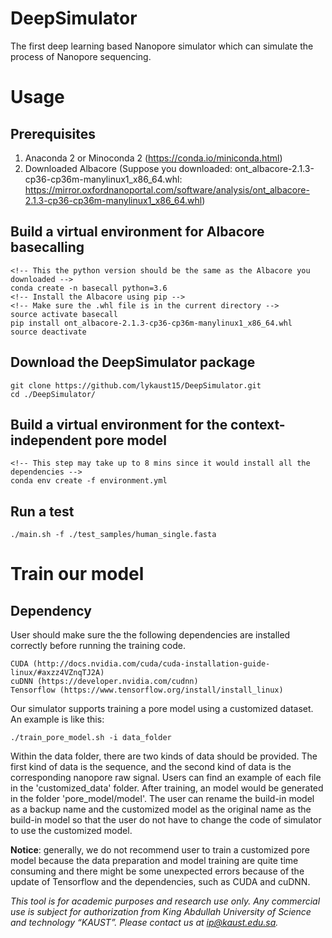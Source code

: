 # DeepSimulator
The first deep learning based Nanopore simulator which can simulate the process of Nanopore sequencing.

# Usage
## Prerequisites
1. Anaconda 2 or Minoconda 2 (https://conda.io/miniconda.html)
2. Downloaded Albacore (Suppose you downloaded: ont_albacore-2.1.3-cp36-cp36m-manylinux1_x86_64.whl: https://mirror.oxfordnanoportal.com/software/analysis/ont_albacore-2.1.3-cp36-cp36m-manylinux1_x86_64.whl)

## Build a virtual environment for Albacore basecalling
```
<!-- This the python version should be the same as the Albacore you downloaded -->
conda create -n basecall python=3.6
<!-- Install the Albacore using pip -->
<!-- Make sure the .whl file is in the current directory -->
source activate basecall
pip install ont_albacore-2.1.3-cp36-cp36m-manylinux1_x86_64.whl
source deactivate
```

## Download the DeepSimulator package
```
git clone https://github.com/lykaust15/DeepSimulator.git
cd ./DeepSimulator/
```

## Build a virtual environment for the context-independent pore model
```
<!-- This step may take up to 8 mins since it would install all the dependencies -->
conda env create -f environment.yml
```

## Run a test
```
./main.sh -f ./test_samples/human_single.fasta
```
<!-- Remember to save the fast5 folder since it is consider to be a temp folder and overwritten every time you run the main.sh file -->

# Train our model
## Dependency
User should make sure the the following dependencies are installed correctly before running the training code.
```
CUDA (http://docs.nvidia.com/cuda/cuda-installation-guide-linux/#axzz4VZnqTJ2A)
cuDNN (https://developer.nvidia.com/cudnn)
Tensorflow (https://www.tensorflow.org/install/install_linux)
```

Our simulator supports training a pore model using a customized dataset. An example is like this:
```
./train_pore_model.sh -i data_folder
```
Within the data folder, there are two kinds of data should be provided. The first kind of data is the sequence, and the second kind of data is the corresponding nanopore raw signal. Users can find an example of each file in the 'customized_data' folder.
After training, an model would be generated in the folder 'pore_model/model'. The user can rename the build-in model as a backup name and the customized model as the original name as the build-in model so that the user do not have to change the code of simulator to use the customized model.

**Notice**: generally, we do not recommend user to train a customized pore model because the data preparation and model training are quite time consuming and there might be some unexpected errors because  of the update of Tensorflow and the dependencies, such as CUDA and cuDNN.

*This tool is for academic purposes and research use only. Any commercial use is subject for authorization from King Abdullah University of Science and technology “KAUST”. Please contact us at ip@kaust.edu.sa.*